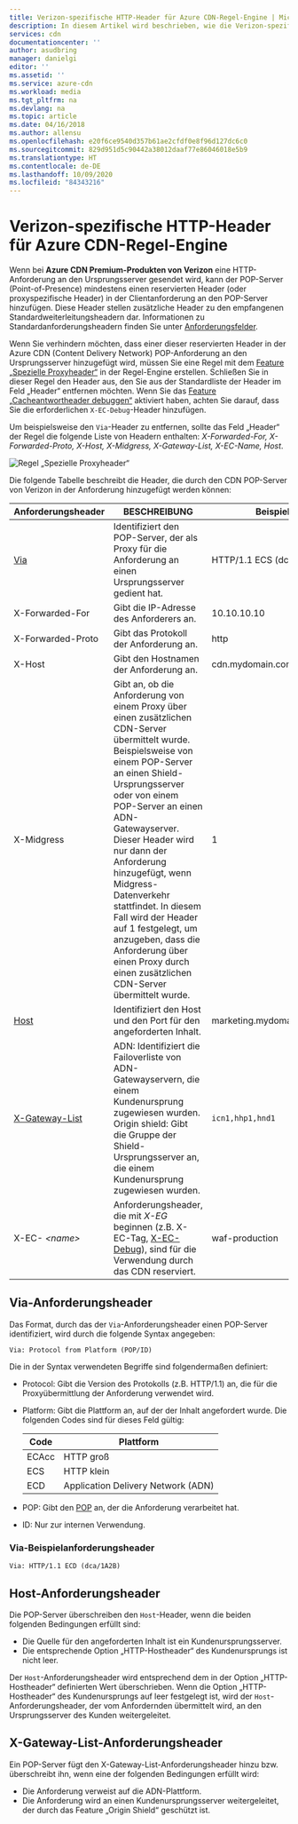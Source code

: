 ```yaml
---
title: Verizon-spezifische HTTP-Header für Azure CDN-Regel-Engine | Microsoft Docs
description: In diesem Artikel wird beschrieben, wie die Verizon-spezifischen HTTP-Header mit der Azure CDN-Regel-Engine verwendet werden.
services: cdn
documentationcenter: ''
author: asudbring
manager: danielgi
editor: ''
ms.assetid: ''
ms.service: azure-cdn
ms.workload: media
ms.tgt_pltfrm: na
ms.devlang: na
ms.topic: article
ms.date: 04/16/2018
ms.author: allensu
ms.openlocfilehash: e20f6ce9540d357b61ae2cfdf0e8f96d127dc6c0
ms.sourcegitcommit: 829d951d5c90442a38012daaf77e86046018e5b9
ms.translationtype: HT
ms.contentlocale: de-DE
ms.lasthandoff: 10/09/2020
ms.locfileid: "84343216"
---
```

# <a name="verizon-specific-http-headers-for-azure-cdn-rules-engine"></a>Verizon-spezifische HTTP-Header für Azure CDN-Regel-Engine

Wenn bei **Azure CDN Premium-Produkten von Verizon** eine HTTP-Anforderung an den Ursprungsserver gesendet wird, kann der POP-Server (Point-of-Presence) mindestens einen reservierten Header (oder proxyspezifische Header) in der Clientanforderung an den POP-Server hinzufügen. Diese Header stellen zusätzliche Header zu den empfangenen Standardweiterleitungsheadern dar. Informationen zu Standardanforderungsheadern finden Sie unter [Anforderungsfelder](https://en.wikipedia.org/wiki/List_of_HTTP_header_fields#Request_fields).

Wenn Sie verhindern möchten, dass einer dieser reservierten Header in der Azure CDN (Content Delivery Network) POP-Anforderung an den Ursprungsserver hinzugefügt wird, müssen Sie eine Regel mit dem [Feature „Spezielle Proxyheader“](https://docs.vdms.com/cdn/Content/HRE/F/Proxy-Special-Headers.htm) in der Regel-Engine erstellen. Schließen Sie in dieser Regel den Header aus, den Sie aus der Standardliste der Header im Feld „Header“ entfernen möchten. Wenn Sie das [Feature „Cacheantwortheader debuggen“](https://docs.vdms.com/cdn/Content/HRE/F/Debug-Cache-Response-Headers.htm) aktiviert haben, achten Sie darauf, dass Sie die erforderlichen `X-EC-Debug`-Header hinzufügen. 

Um beispielsweise den `Via`-Header zu entfernen, sollte das Feld „Header“ der Regel die folgende Liste von Headern enthalten: *X-Forwarded-For, X-Forwarded-Proto, X-Host, X-Midgress, X-Gateway-List, X-EC-Name, Host*. 

![Regel „Spezielle Proxyheader“](./media/cdn-http-headers/cdn-proxy-special-header-rule.png)

Die folgende Tabelle beschreibt die Header, die durch den CDN POP-Server von Verizon in der Anforderung hinzugefügt werden können:

Anforderungsheader | BESCHREIBUNG | Beispiel
---------------|-------------|--------
[Via](#via-request-header) | Identifiziert den POP-Server, der als Proxy für die Anforderung an einen Ursprungsserver gedient hat. | HTTP/1.1 ECS (dca/1A2B)
X-Forwarded-For | Gibt die IP-Adresse des Anforderers an.| 10.10.10.10
X-Forwarded-Proto | Gibt das Protokoll der Anforderung an. | http
X-Host | Gibt den Hostnamen der Anforderung an. | cdn.mydomain.com
X-Midgress | Gibt an, ob die Anforderung von einem Proxy über einen zusätzlichen CDN-Server übermittelt wurde. Beispielsweise von einem POP-Server an einen Shield-Ursprungsserver oder von einem POP-Server an einen ADN-Gatewayserver. <br />Dieser Header wird nur dann der Anforderung hinzugefügt, wenn Midgress-Datenverkehr stattfindet. In diesem Fall wird der Header auf 1 festgelegt, um anzugeben, dass die Anforderung über einen Proxy durch einen zusätzlichen CDN-Server übermittelt wurde.| 1
[Host](#host-request-header) | Identifiziert den Host und den Port für den angeforderten Inhalt. | marketing.mydomain.com:80
[X-Gateway-List](#x-gateway-list-request-header) | ADN: Identifiziert die Failoverliste von ADN-Gatewayservern, die einem Kundenursprung zugewiesen wurden. <br />Origin shield: Gibt die Gruppe der Shield-Ursprungsserver an, die einem Kundenursprung zugewiesen wurden. | `icn1,hhp1,hnd1`
X-EC- _&lt;name&gt;_ | Anforderungsheader, die mit *X-EG* beginnen (z.B. X-EC-Tag, [X-EC-Debug](cdn-http-debug-headers.md)), sind für die Verwendung durch das CDN reserviert.| waf-production

## <a name="via-request-header"></a>Via-Anforderungsheader
Das Format, durch das der `Via`-Anforderungsheader einen POP-Server identifiziert, wird durch die folgende Syntax angegeben:

`Via: Protocol from Platform (POP/ID)` 

Die in der Syntax verwendeten Begriffe sind folgendermaßen definiert:
- Protocol: Gibt die Version des Protokolls (z.B. HTTP/1.1) an, die für die Proxyübermittlung der Anforderung verwendet wird. 

- Platform: Gibt die Plattform an, auf der der Inhalt angefordert wurde. Die folgenden Codes sind für dieses Feld gültig: 

    Code | Plattform
    -----|---------
    ECAcc | HTTP groß
    ECS   | HTTP klein
    ECD   | Application Delivery Network (ADN)

- POP: Gibt den [POP](cdn-pop-abbreviations.md) an, der die Anforderung verarbeitet hat. 

- ID: Nur zur internen Verwendung.

### <a name="example-via-request-header"></a>Via-Beispielanforderungsheader

`Via: HTTP/1.1 ECD (dca/1A2B)`

## <a name="host-request-header"></a>Host-Anforderungsheader
Die POP-Server überschreiben den `Host`-Header, wenn die beiden folgenden Bedingungen erfüllt sind:
- Die Quelle für den angeforderten Inhalt ist ein Kundenursprungsserver.
- Die entsprechende Option „HTTP-Hostheader“ des Kundenursprungs ist nicht leer.

Der `Host`-Anforderungsheader wird entsprechend dem in der Option „HTTP-Hostheader“ definierten Wert überschrieben.
Wenn die Option „HTTP-Hostheader“ des Kundenursprungs auf leer festgelegt ist, wird der `Host`-Anforderungsheader, der vom Anfordernden übermittelt wird, an den Ursprungsserver des Kunden weitergeleitet.

## <a name="x-gateway-list-request-header"></a>X-Gateway-List-Anforderungsheader
Ein POP-Server fügt den X-Gateway-List-Anforderungsheader hinzu bzw. überschreibt ihn, wenn eine der folgenden Bedingungen erfüllt wird:
- Die Anforderung verweist auf die ADN-Plattform.
- Die Anforderung wird an einen Kundenursprungsserver weitergeleitet, der durch das Feature „Origin Shield“ geschützt ist.

